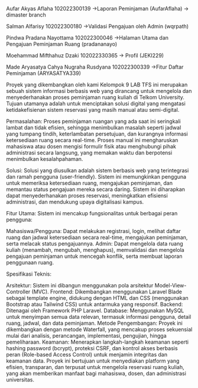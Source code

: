 Aufar Akyas Aflaha 102022300139 ->Laporan Peminjaman (AufarAflaha) -> dimaster branch

Salman Alfarisy 102022300180 ->Validasi Pengajuan oleh Admin (wqrpath)

Pindwa Pradana Nayottama 102022300046 ->Halaman Utama dan Pengajuan Peminjaman Ruang (pradananayo)

Moehammad Mifthahuz Dzaki 102022330365 -> Profil (JEKI229)

Made Aryasatya Cahya Nugraha Rusdyana 102022300339 ->Fitur Daftar Peminjaman (ARYASATYA339)

Proyek yang dikembangkan oleh kami Kelompok 9 LAB TFS ini merupakan sebuah sistem informasi berbasis web yang dirancang untuk mengelola dan menyederhanakan proses peminjaman ruang kuliah di Telkom University. Tujuan utamanya adalah untuk menciptakan solusi digital yang mengatasi ketidakefisienan sistem reservasi yang masih manual atau semi-digital.

Permasalahan:
Proses peminjaman ruangan yang ada saat ini seringkali lambat dan tidak efisien, sehingga menimbulkan masalah seperti jadwal yang tumpang tindih, keterlambatan persetujuan, dan kurangnya informasi ketersediaan ruang secara real-time. Proses manual ini mengharuskan mahasiswa atau dosen mengisi formulir fisik atau menghubungi pihak administrasi secara langsung, yang memakan waktu dan berpotensi menimbulkan kesalahpahaman.

Solusi:
Solusi yang diusulkan adalah sistem berbasis web yang terintegrasi dan ramah pengguna (user-friendly). Sistem ini memungkinkan pengguna untuk memeriksa ketersediaan ruang, mengajukan peminjaman, dan memantau status pengajuan mereka secara daring. Sistem ini diharapkan dapat menyederhanakan proses reservasi, meningkatkan efisiensi administrasi, dan mendukung upaya digitalisasi kampus.

Fitur Utama:
Sistem ini mencakup fungsionalitas untuk berbagai peran pengguna:

Mahasiswa/Pengguna: Dapat melakukan registrasi, login, melihat daftar ruang dan jadwal ketersediaan secara real-time, mengajukan peminjaman, serta melacak status pengajuannya.
Admin: Dapat mengelola data ruang kuliah (menambah, mengubah, menghapus), memvalidasi dan mengelola pengajuan peminjaman untuk mencegah konflik, serta membuat laporan penggunaan ruang.

Spesifikasi Teknis:

Arsitektur: Sistem ini dibangun menggunakan pola arsitektur Model-View-Controller (MVC).
Frontend: Dikembangkan menggunakan Laravel Blade sebagai template engine, didukung dengan HTML dan CSS (menggunakan Bootstrap atau Tailwind CSS) untuk antarmuka yang responsif.
Backend: Ditenagai oleh Framework PHP Laravel.
Database: Menggunakan MySQL untuk menyimpan semua data relevan, termasuk informasi pengguna, detail ruang, jadwal, dan data peminjaman.
Metode Pengembangan: Proyek ini dikembangkan dengan metode Waterfall, yang mencakup proses sekuensial mulai dari analisis, perancangan, implementasi, pengujian, hingga pemeliharaan.
Keamanan: Menerapkan langkah-langkah keamanan seperti hashing password (bcrypt), proteksi CSRF, dan kontrol akses berbasis peran (Role-based Access Control) untuk menjamin integritas dan keamanan data.
Proyek ini bertujuan untuk menyediakan platform yang efisien, transparan, dan terpusat untuk mengelola reservasi ruang kuliah, yang akan memberikan manfaat bagi mahasiswa, dosen, dan administrasi universitas.

